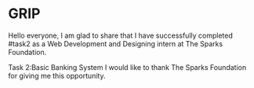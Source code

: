 # GRIP
Hello everyone,
I am glad to share that I have successfully completed #task2 as a Web Development and Designing intern at The Sparks Foundation.

Task 2:Basic Banking System
I would like to thank The Sparks Foundation for giving me this opportunity.

